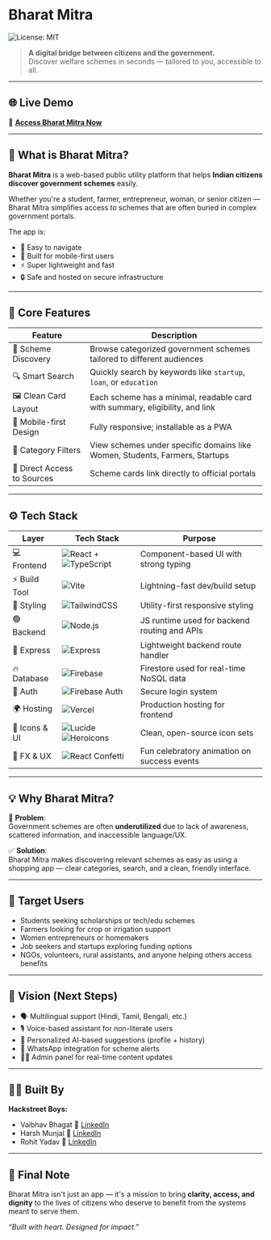 # Bharat Mitra
![License: MIT](https://img.shields.io/badge/License-MIT-purple.svg)

> **A digital bridge between citizens and the government.**  
> Discover welfare schemes in seconds — tailored to you, accessible to all.

---

## 🌐 Live Demo

🎯 [**Access Bharat Mitra Now**](https://bharatmitra-complete.vercel.app/)  

---

## 🧠 What is Bharat Mitra?

**Bharat Mitra** is a web-based public utility platform that helps **Indian citizens discover government schemes** easily.

Whether you're a student, farmer, entrepreneur, woman, or senior citizen — Bharat Mitra simplifies access to schemes that are often buried in complex government portals.

The app is:
- 🧭 Easy to navigate  
- 📱 Built for mobile-first users  
- ⚡ Super lightweight and fast  
- 🔒 Safe and hosted on secure infrastructure  

---

## 🔑 Core Features

| Feature                      | Description                                                                 |
|-----------------------------|-----------------------------------------------------------------------------|
| 🎯 Scheme Discovery          | Browse categorized government schemes tailored to different audiences       |
| 🔍 Smart Search              | Quickly search by keywords like `startup`, `loan`, or `education`           |
| 🖼️ Clean Card Layout         | Each scheme has a minimal, readable card with summary, eligibility, and link |
| 📱 Mobile-first Design       | Fully responsive; installable as a PWA                                      |
| 🔄 Category Filters          | View schemes under specific domains like Women, Students, Farmers, Startups |
| 🧾 Direct Access to Sources  | Scheme cards link directly to official portals                              |

---

## ⚙️ Tech Stack

| Layer         | Tech Stack                                                                                      | Purpose                                        |
|---------------|--------------------------------------------------------------------------------------------------|------------------------------------------------|
| 💻 Frontend    | ![React](https://img.shields.io/badge/React-20232A?style=flat&logo=react&logoColor=61DAFB) + ![TypeScript](https://img.shields.io/badge/TypeScript-3178C6?style=flat&logo=typescript&logoColor=white) | Component-based UI with strong typing          |
| ⚡ Build Tool  | ![Vite](https://img.shields.io/badge/Vite-646CFF?style=flat&logo=vite&logoColor=white)          | Lightning-fast dev/build setup                 |
| 🎨 Styling     | ![TailwindCSS](https://img.shields.io/badge/Tailwind_CSS-38B2AC?style=flat&logo=tailwind-css&logoColor=white) | Utility-first responsive styling               |
| 🟢 Backend     | ![Node.js](https://img.shields.io/badge/Node.js-339933?style=flat&logo=node.js&logoColor=white) | JS runtime used for backend routing and APIs   |
| 🚏 Express     | ![Express](https://img.shields.io/badge/Express.js-000000?style=flat&logo=express&logoColor=white) | Lightweight backend route handler              |
| 🔥 Database    | ![Firebase](https://img.shields.io/badge/Firebase-FFCA28?style=flat&logo=firebase&logoColor=white) | Firestore used for real-time NoSQL data        |
| 🔐 Auth        | ![Firebase Auth](https://img.shields.io/badge/Auth-Firebase-FFCA28?style=flat&logo=firebase&logoColor=white) | Secure login system                 |
| 🌍 Hosting     | ![Vercel](https://img.shields.io/badge/Vercel-000000?style=flat&logo=vercel&logoColor=white) | Production hosting for frontend                |
| 🧩 Icons & UI  | ![Lucide](https://img.shields.io/badge/Lucide-000000?style=flat&logo=lucide&logoColor=white) ![Heroicons](https://img.shields.io/badge/Heroicons-000000?style=flat&logo=heroicons&logoColor=white) | Clean, open-source icon sets                   |
| 🎉 FX & UX     | ![React Confetti](https://img.shields.io/badge/Confetti-React-blue?style=flat)                 | Fun celebratory animation on success events    |

---

## 💡 Why Bharat Mitra?

🛑 **Problem**:  
Government schemes are often **underutilized** due to lack of awareness, scattered information, and inaccessible language/UX.

✅ **Solution**:  
Bharat Mitra makes discovering relevant schemes as easy as using a shopping app — clear categories, search, and a clean, friendly interface.

---

## 🚀 Target Users

- Students seeking scholarships or tech/edu schemes  
- Farmers looking for crop or irrigation support  
- Women entrepreneurs or homemakers  
- Job seekers and startups exploring funding options  
- NGOs, volunteers, rural assistants, and anyone helping others access benefits  

---

## 🔮 Vision (Next Steps)

- 🗣️ Multilingual support (Hindi, Tamil, Bengali, etc.)  
- 🎙️ Voice-based assistant for non-literate users  
- 🧠 Personalized AI-based suggestions (profile + history)  
- 💬 WhatsApp integration for scheme alerts  
- 🧑‍💼 Admin panel for real-time content updates  

---

## 🙋‍♂️ Built By

**Hackstreet Boys:**
- Vaibhav Bhagat 
🔗 [LinkedIn](https://linkedin.com/in/vaibhavbhagat5) 
- Harsh Munjal 
🔗 [LinkedIn](https://linkedin.com/in/harsh-munjal-824297253) 
- Rohit Yadav 
🔗 [LinkedIn](https://linkedin.com/in/rohityadav1234)

---

## 🏁 Final Note

Bharat Mitra isn't just an app — it's a mission to bring **clarity, access, and dignity** to the lives of citizens who deserve to benefit from the systems meant to serve them.

_“Built with heart. Designed for impact.”_
